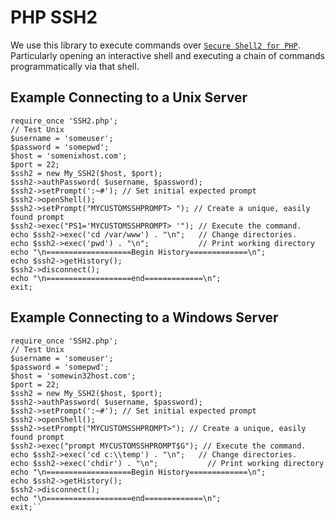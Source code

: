 PHP SSH2
=============

We use this library to execute commands over [`Secure Shell2 for PHP`](http://www.php.net/manual/en/book.ssh2.php). 
Particularly opening an interactive shell and executing a chain of commands 
programmatically via that shell.

Example Connecting to a Unix Server
-------
    require_once 'SSH2.php';
    // Test Unix
    $username = 'someuser';
    $password = 'somepwd';
    $host = 'somenixhost.com';
    $port = 22;
    $ssh2 = new My_SSH2($host, $port);
    $ssh2->authPassword( $username, $password);
    $ssh2->setPrompt(':~#'); // Set initial expected prompt
    $ssh2->openShell();
    $ssh2->setPrompt("MYCUSTOMSSHPROMPT> "); // Create a unique, easily found prompt
    $ssh2->exec("PS1='MYCUSTOMSSHPROMPT> '"); // Execute the command.
    echo $ssh2->exec('cd /var/www') . "\n";   // Change directories.
    echo $ssh2->exec('pwd') . "\n";           // Print working directory	
    echo "\n===================Begin History=============\n";
    echo $ssh2->getHistory();
    $ssh2->disconnect();
    echo "\n===================end=============\n";
    exit;

Example Connecting to a Windows Server
-------
    require_once 'SSH2.php';
    // Test Unix
    $username = 'someuser';
    $password = 'somepwd';
    $host = 'somewin32host.com';
    $port = 22;
    $ssh2 = new My_SSH2($host, $port);
    $ssh2->authPassword( $username, $password);
    $ssh2->setPrompt(':~#'); // Set initial expected prompt
    $ssh2->openShell();
    $ssh2->setPrompt("MYCUSTOMSSHPROMPT>"); // Create a unique, easily found prompt
    $ssh2->exec("prompt MYCUSTOMSSHPROMPT$G"); // Execute the command.
    echo $ssh2->exec('cd c:\\temp') . "\n";   // Change directories.
    echo $ssh2->exec('chdir') . "\n";           // Print working directory	
    echo "\n===================Begin History=============\n";
    echo $ssh2->getHistory();
    $ssh2->disconnect();
    echo "\n===================end=============\n";
    exit;``
